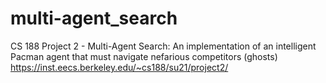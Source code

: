 # multi-agent_search
CS 188 Project 2 - Multi-Agent Search: 
An implementation of an intelligent Pacman agent that must navigate nefarious competitors (ghosts)
https://inst.eecs.berkeley.edu/~cs188/su21/project2/
